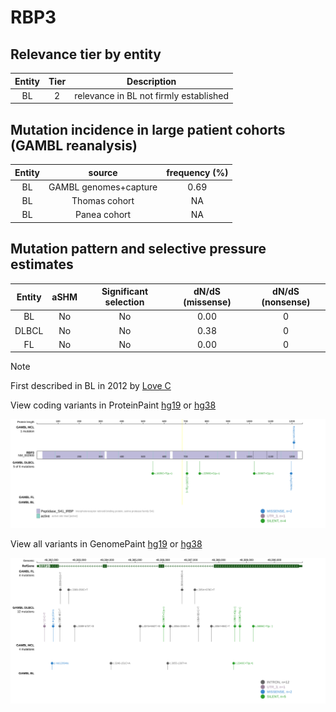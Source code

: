 # RBP3

## Relevance tier by entity

|Entity|Tier|Description                           |
|:------:|:----:|--------------------------------------|
|BL    |2   |relevance in BL not firmly established|

## Mutation incidence in large patient cohorts (GAMBL reanalysis)

|Entity|source               |frequency (%)|
|:------:|:---------------------:|:-------------:|
|BL    |GAMBL genomes+capture|0.69         |
|BL    |Thomas cohort        |  NA         |
|BL    |Panea cohort         |  NA         |

## Mutation pattern and selective pressure estimates

|Entity|aSHM|Significant selection|dN/dS (missense)|dN/dS (nonsense)|
|:------:|:----:|:---------------------:|:----------------:|:----------------:|
|BL    |No  |No                   |0.00            |0               |
|DLBCL |No  |No                   |0.38            |0               |
|FL    |No  |No                   |0.00            |0               |


> [!NOTE]
> First described in BL in 2012 by [Love C](https://pubmed.ncbi.nlm.nih.gov/23143597)


View coding variants in ProteinPaint [hg19](https://www.bcgsc.ca/downloads/morinlab/GAMBL/test/genes/RBP3_protein.html)  or [hg38](https://www.bcgsc.ca/downloads/morinlab/GAMBL/test/genes/RBP3_protein_hg38.html)

![image](images/proteinpaint/RBP3_NM_002900.svg)

View all variants in GenomePaint [hg19](https://www.bcgsc.ca/downloads/morinlab/GAMBL/test/genes/RBP3.html)  or [hg38](https://www.bcgsc.ca/downloads/morinlab/GAMBL/test/genes/RBP3_hg38.html)

![image](images/proteinpaint/RBP3.svg)
